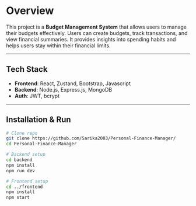 # Overview

This project is a **Budget Management System** that allows users to manage their budgets effectively. Users can create budgets, track transactions, and view financial summaries. It provides insights into spending habits and helps users stay within their financial limits.

---

## Tech Stack

* **Frontend**: React, Zustand, Bootstrap, Javascript
* **Backend**: Node.js, Express.js, MongoDB
* **Auth**: JWT, bcrypt

---

## Installation & Run

```bash
# Clone repo
git clone https://github.com/Sarika2003/Personal-Finance-Manager/
cd Personal-Finance-Manager

```

```bash
# Backend setup
cd backend
npm install
npm run dev
```

```bash
# Frontend setup
cd ../frontend
npm install
npm start
```
